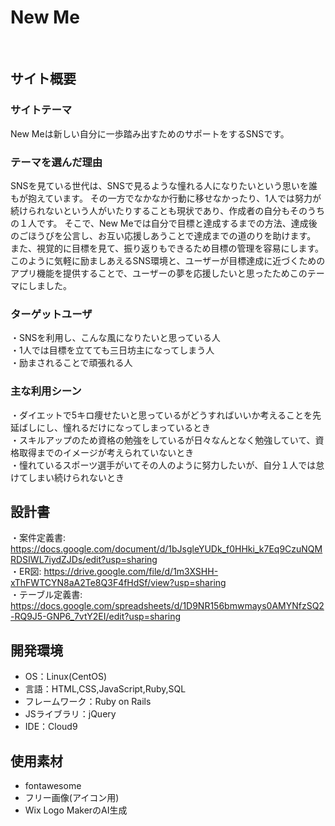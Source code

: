 # New Me
​
## サイト概要
### サイトテーマ
New Meは新しい自分に一歩踏み出すためのサポートをするSNSです。 
​
### テーマを選んだ理由
SNSを見ている世代は、SNSで見るような憧れる人になりたいという思いを誰もが抱えています。
その一方でなかなか行動に移せなかったり、1人では努力が続けられないという人がいたりすることも現状であり、作成者の自分もそのうちの１人です。
そこで、New Meでは自分で目標と達成するまでの方法、達成後のごほうびを公言し、お互い応援しあうことで達成までの道のりを助けます。
また、視覚的に目標を見て、振り返りもできるため目標の管理を容易にします。
このように気軽に励ましあえるSNS環境と、ユーザーが目標達成に近づくためのアプリ機能を提供することで、ユーザーの夢を応援したいと思ったためこのテーマにしました。
​
### ターゲットユーザ
・SNSを利用し、こんな風になりたいと思っている人  
・1人では目標を立てても三日坊主になってしまう人  
・励まされることで頑張れる人
​
### 主な利用シーン
・ダイエットで5キロ痩せたいと思っているがどうすればいいか考えることを先延ばしにし、憧れるだけになってしまっているとき  
・スキルアップのため資格の勉強をしているが日々なんとなく勉強していて、資格取得までのイメージが考えられていないとき  
・憧れているスポーツ選手がいてその人のように努力したいが、自分１人では怠けてしまい続けられないとき
​
## 設計書
・案件定義書: https://docs.google.com/document/d/1bJsgleYUDk_f0HHki_k7Eq9CzuNQMRDSIWL7iydZJDs/edit?usp=sharing  
・ER図: https://drive.google.com/file/d/1m3XSHH-xThFWTCYN8aA2Te8Q3F4fHdSf/view?usp=sharing  
・テーブル定義書: https://docs.google.com/spreadsheets/d/1D9NR156bmwmays0AMYNfzSQ2-RQ9J5-GNP6_7vtY2EI/edit?usp=sharing  

## 開発環境
- OS：Linux(CentOS)
- 言語：HTML,CSS,JavaScript,Ruby,SQL
- フレームワーク：Ruby on Rails
- JSライブラリ：jQuery
- IDE：Cloud9
​
## 使用素材
- fontawesome
- フリー画像(アイコン用)
- Wix Logo MakerのAI生成
